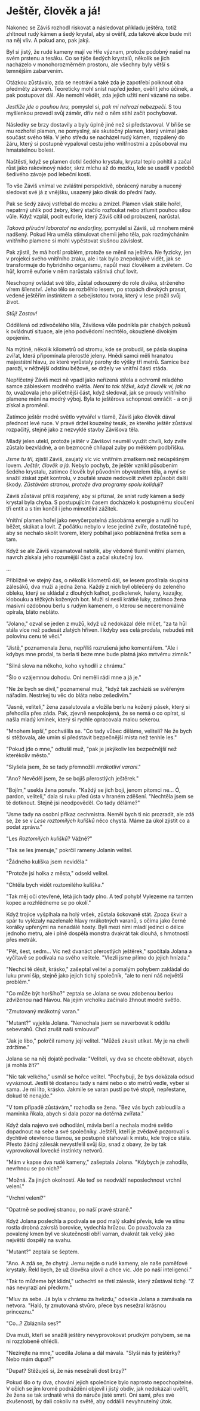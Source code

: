# Ještěr, člověk a já!

Nakonec se Záviš rozhodl riskovat a následovat příkladu ještěra, totiž zhltnout rudý kámen a šedý krystal, aby si ověřil, zda takové akce bude mít na něj vliv. A pokud ano, pak jaký.

Byl si jistý, že rudé kameny mají ve Hře význam, protože podobný našel na svém prstenu a tesáku. Co se týče šedých krystalů, několik se jich nacházelo v monohorozměrném prostoru, ale všechny byly větší s temnějším zabarvením.

Otázkou zůstávalo, zda se neotráví a také zda je zapotřebí polknout oba předměty zároveň. Teoreticky mohl sníst napřed jeden, ověřit jeho účinek, a pak postupovat dál. Ale nemohl vědět, zda jejich užití není vázané na sebe.

*Jestliže jde o pouhou hru,* pomyslel si, *pak mi nehrozí nebezpečí.* S tou myšlenkou provedl svůj záměr, dřív než o něm stihl začít pochybovat.

Následky se brzy dostavily a byly úplně jiné než si představoval. V břiše se mu rozhořel plamen, ne pomyslný, ale skutečný plamen, který vnímal jako součást svého těla. V jeho středu se nacházel rudý kámen, rozpálený do žáru, který si postupně vypaloval cestu jeho vnitřnostmi a způsoboval mu hmatatelnou bolest.

Naštěstí, když se plamen dotkl šedého krystalu, krystal teplo pohltil a začal růst jako rakovinový nádor, skrz míchu až do mozku, kde se usadil v podobě šedivého závoje pod lebeční kostí.

To vše Záviš vnímal ve zvláštní perspektivě, obrácený naruby a nucený sledovat své já z vnějšku, usazený jako divák do přední řady.

Pak se šedý závoj vstřebal do mozku a zmizel. Plamen však stále hořel, nepatrný uhlík pod žebry, který stačilo rozfoukat nebo ztlumit pouhou silou vůle. Když vzplál, pocit euforie, který Záviš cítil od probuzení, narůstal.

*Taková příruční laboratoř na endorfiny,* pomyslel si Záviš, už mnohem méně nadšený. Pokud Hra uměla stimulovat chemii jeho těla, pak rozdmýcháním vnitřního plamene si mohl vypěstovat slušnou závislost.

Pak zjistil, že má horší problém, protože se měnil na ještěra. Ne fyzicky, jen v projekci svého vnitřního zraku, ale i tak bylo znepokojivé vidět, jak se transformuje do hybridního organismu, napůl mezi člověkem a zvířetem. Co hůř, kromě euforie v něm narůstala vášnivá chuť lovit.

Neschopný ovládat své tělo, zůstal odsouzený do role diváka, strženého vírem šílenství. Jeho tělo se rozběhlo lesem, po stopách divokých prasat, vedené ještěřím instinktem a sebejistotou tvora, který v lese prožil svůj život.

*Stůj! Zastav!*

Oddělená od zdivočelého těla, Závišova vůle podnikla pár chabých pokusů k ovládnutí situace, ale jeho podvědomí nechtělo, okouzlené divokým opojením.

Na mýtině, několik kilometrů od stromu, kde se probudil, se pásla skupina zvířat, která připomínala přerostlé jeleny. Hnědí samci měli hranatou majestátní hlavu, ze které vyrůstaly parohy do výšky tří metrů. Samice bez paroží, v něžnější odstínu béžové, se držely ve vnitřní části stáda.

Nepříčetný Záviš mezi ně vpadl jako neřízená střela a ochromil mladého samce zábleskem modrého světla. *Není to tak těžké, když člověk ví, jak na to,* uvažovala jeho příčetnější část, když sledoval, jak se proudy vnitřního plamene mění na modrý výboj. Byla to ještěrova schopnost omráčit - a on ji získal a proměnil.

Zatímco ještěr modré světlo vytvářel v tlamě, Záviš jako člověk dával přednost levé ruce. V pravé držel kouzelný tesák, ze kterého ještěr zůstával rozpačitý, stejně jako z nezvyklé stavby Závišova těla.

Mladý jelen utekl, protože ještěr v Závišovi neuměl využít chvíli, kdy zvíře zůstalo bezvládné, a on bezmocně chňapal zuby po měkkém podbřišku.

*Jsme tu tři,* zjistil Záviš, zaujatý víc víc vnitřním zmatkem než neúspěšným lovem. *Ještěr, člověk a já.* Nebylo pochyb, že ještěr vznikl působením šedého krystalu, zatímco člověk byl původním obyvatelem těla, a nyní se snažil získat zpět kontrolu, v zoufalé snaze nedovolit zvířeti způsobit další škody. *Zůstávám stranou, protože dva programy spolu kolidují?*

Záviš zůstával příliš rozjařený, aby si přiznal, že sníst rudý kámen a šedý krystal byla chyba. S postupujícím časem docházelo k postupnému sloučení tři entit a s tím končil i jeho mimotělní zážitek.

Vnitřní plamen hořel jako nevyčerpatelná zásobárna energie a nutil ho běžet, skákat a lovit. Z počátku nebylo v lese jediné zvíře, dostatečně tupé, aby se nechalo skolit tvorem, který pobíhal jako poblázněná fretka sem a tam.

Když se ale Záviš vzpamatoval natolik, aby vědomě tlumil vnitřní plamen, navrch získala jeho rozumější část a začal skutečný lov.

…

Přibližně ve stejný čas, o několik kilometrů dál, se lesem prodírala skupina zálesáků, dva muži a jedna žena. Každý z nich byl oblečený do zeleného obleku, který se skládal z dlouhých kalhot, podkolenek, haleny, kazajky, klobouku a těžkých kožených bot. Muži si nesli krátké luky, zatímco žena masivní ozdobnou berlu s rudým kamenem, o kterou se neceremoniálně opírala, bláto nebláto.

"Jolano," ozval se jeden z mužů, když už nedokázal déle mlčet, "za ta hůl stála více než padesát zlatých hřiven. I kdyby ses celá prodala, nebudeš mít polovinu cenu té věci."

"Jistě," poznamenala žena, nepříliš rozrušená jeho komentářem. "Ale i kdybys mne prodal, ta berla ti beze mne bude platná jako mrtvému zimník."

"Silná slova na někoho, koho vyhodili z chrámu."

"Šlo o vzájemnou dohodu. Oni neměli rádi mne a já je."

"Ne že bych se divil," poznamenal muž, "když tak zacházíš se svěřeným nářadím. Nestrkej tu věc do bláta nebo zešedivím."

"Jasně, veliteli," žena zasalutovala a vložila berlu na kožený pásek, který si přehodila přes záda. Pak, zjevně nespokojená, že se nemá o co opírat, si našla mladý kmínek, který si rychle opracovala malou sekerou.

"Mnohem lepší," pochválila se. "Co tady vůbec děláme, veliteli? Ne že bych si stěžovala, ale umím si představit bezpečnější místa než tenhle les."

"Pokud jde o mne," odtušil muž, "pak je jakýkoliv les bezpečnější než kterékoliv město."

"Slyšela jsem, že se tady přemnožili *mrákotliví varani*."

"Ano? Nevěděl jsem, že se bojíš přerostlých ještěrek."

"Bojím," usekla žena ponuře. "Každý se jich bojí, jenom pitomci ne… Ó, pardon, veliteli," dala si ruku před ústa v hraném zděšení. "Nechtěla jsem se tě dotknout. Stejně jsi neodpověděl. Co tady děláme?"

"Jsme tady na osobní příkaz cechmistra. Neměl bych ti nic prozradit, ale zdá se, že se v *Lese roztomilých kulíšků* něco chystá. Máme za úkol zjistit co a podat zprávu."

"Les *Roztomilých kulíšků*? Vážně?"

"Tak se les jmenuje," pokrčil rameny Jolanin velitel.

"Žádného kulíška jsem neviděla."

"Protože jsi holka z města," odsekl velitel.

"Chtěla bych vidět roztomilého kulíška."

"Tak měj oči otevřené, létá jich tady plno. A teď pohyb! Vylezeme na tamten kopec a rozhlédneme se po okolí."

Když trojice vyšplhala na holý vršek, zůstala šokovaně stát. Zpoza škvír a spár tu vylézaly nazelenalé hlavy mrákotných varanů, s očima jako černé korálky upřenými na nenadálé hosty. Byli mezi nimi mladí jedinci o délce jednoho metru, ale i plně dospělá monstra dvakrát tak dlouhá, s hmotností přes metrák.

"Pět, šest, sedm… Víc než dvanáct přerostlých ještěrek," spočítala Jolana a vyčítavě se podívala na svého velitele. "Vlezli jsme přímo do jejich hnízda."

"Nechci tě děsit, krásko," zašeptal velitel a pomalým pohybem zakládal do luku první šíp, stejně jako jejich tichý společník, "ale to není náš největší problém."

"Co může být horšího?" zeptala se Jolana se svou zdobenou berlou zdviženou nad hlavou. Na jejím vrcholku začínalo žhnout modré světlo.

"Zmutovaný mrákotný varan."

"Mutant?" vyjekla Jolana. "Nenechala jsem se naverbovat k oddílu sebevrahů. Chci zrušit naši smlouvu!"

"Jak je libo," pokrčil rameny její velitel. "Můžeš zkusit utíkat. My je na chvíli zdržíme."

Jolana se na něj dojatě podívala: "Veliteli, vy dva se chcete obětovat, abych já mohla žít?"

"Nic tak velkého," usmál se hořce velitel. "Pochybuji, že bys dokázala odsud vyváznout. Jestli tě dostanou tady s námi nebo o sto metrů vedle, vyber si sama. Je mi líto, krásko. Jakmile se varan pustí po tvé stopě, nepřestane, dokud tě nenajde."

"V tom případě zůstávám," rozhodla se žena. "Bez vás bych zabloudila a maminka říkala, abych si dala pozor na dotěrná zvířata."

Když dala najevo své odhodlání, mávla berlí a nechala modré světlo dopadnout na sebe a své společníky. Ještěři, kteří je zvědavě pozorovali s dychtivě otevřenou tlamou, se postupně stahovali k místu, kde trojice stála. Přesto žádný zálesák nevystřelil svůj šíp, snad z obavy, že by tak vyprovokoval lovecké instinkty netvorů.

"Mám v kapse dva rudé kameny," zašeptala Jolana. "Kdybych je zahodila, nevrhnou se po nich?"

"Možná. Za jiných okolností. Ale teď se neodváží neposlechnout vrchní velení."

"Vrchní velení?"

"Opatrně se podívej stranou, po naší pravé straně."

Když Jolana poslechla a podívala se pod malý skalní převis, kde ve stínu rostla drobná zakrslá borovice, vydechla hrůzou.  Co považovala za povalený kmen byl ve skutečnosti obří varran, dvakrát tak velký jako největší dospělý na svahu.

"Mutant?" zeptala se šeptem.

"Ano. A zdá se, že chytrý. Jemu nejde o rudé kameny, ale naše paměťové krystaly. Řekl bych, že už člověka ulovil a chce víc. Jde po naší inteligenci."

"Tak to můžeme být klidní," uchechtl se třetí zálesák, který zůstával tichý. "Z nás nevyrazí ani předkrm."

"Mluv za sebe. Já byla v chrámu za hvězdu," odsekla Jolana a zamávala na netvora. "Haló, ty zmutovaná stvůro, přece bys nesežral krásnou princeznu."

"Co…? Zbláznila ses?"

Dva muži, kteří se snažili ještěry nevyprovokovat prudkým pohybem, se na ni rozzlobeně ohlédli.

"Nezírejte na mne," ucedila Jolana a dál mávala. "Slyší nás ty ještěrky? Nebo mám dupat?"

"Dupat? Stěžuješ si, že nás nesežrali dost brzy?"

Pokud šlo o ty dva, chování jejich společnice bylo naprosto nepochopitelné. V očích se jim kromě podráždění objevil i jistý obdiv, jak nedokázali uvěřit, že žena se tak srdnatě vrhá do náruče jisté smrti. Oni sami, přes své zkušenosti, by dali cokoliv na světě, aby oddálili nevyhnutelný útok.
